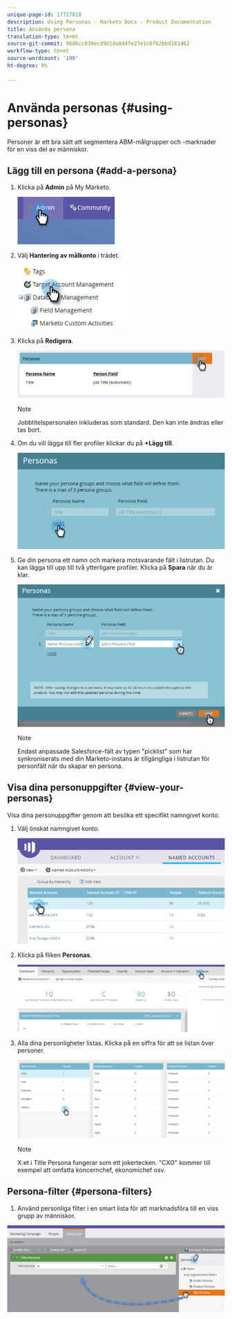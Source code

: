 ```yaml
---
unique-page-id: 17727818
description: Using Personas - Marketo Docs - Product Documentation
title: Använda persona
translation-type: tm+mt
source-git-commit: 96d6cc030ecd9d1da844fe27e1c6f62bbd181d62
workflow-type: tm+mt
source-wordcount: '190'
ht-degree: 0%

---
```



# Använda personas {#using-personas}

Personer är ett bra sätt att segmentera ABM-målgrupper och -marknader för en viss del av människor.

## Lägg till en persona {#add-a-persona}

1. Klicka på **Admin** på My Marketo.

   ![](assets/one.png)

1. Välj **Hantering av målkonto** i trädet.

   ![](assets/using-personas-2.png)

1. Klicka på **Redigera**.

   ![](assets/three.png)

   >[!NOTE]
   >
   >Jobbtitelspersonalen inkluderas som standard. Den kan inte ändras eller tas bort.

1. Om du vill lägga till fler profiler klickar du på **+Lägg till**.

   ![](assets/four.png)

1. Ge din persona ett namn och markera motsvarande fält i listrutan. Du kan lägga till upp till två ytterligare profiler. Klicka på **Spara** när du är klar.

   ![](assets/five.png)

   >[!NOTE]
   >
   >Endast anpassade Salesforce-fält av typen &quot;picklist&quot; som har synkroniserats med din Marketo-instans är tillgängliga i listrutan för personfält när du skapar en persona.

## Visa dina personuppgifter {#view-your-personas}

Visa dina personuppgifter genom att besöka ett specifikt namngivet konto.

1. Välj önskat namngivet konto.

   ![](assets/one-a.png)

1. Klicka på fliken **Personas**.

   ![](assets/two-a.png)

1. Alla dina personligheter listas. Klicka på en siffra för att se listan över personer.

   ![](assets/three-a.png)

   >[!NOTE]
   >
   >X:et i Title Persona fungerar som ett jokertecken. &quot;CXO&quot; kommer till exempel att omfatta koncernchef, ekonomichef osv.

## Persona-filter {#persona-filters}

1. Använd personliga filter i en smart lista för att marknadsföra till en viss grupp av människor.

![](assets/one-b.png)
